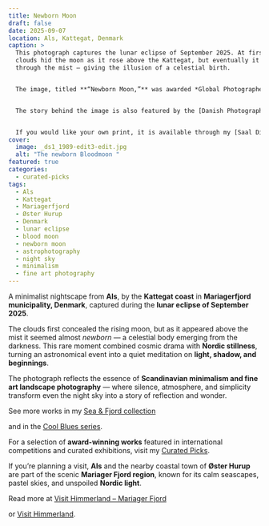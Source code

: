 ```yaml
---
title: Newborn Moon
draft: false
date: 2025-09-07
location: Als, Kattegat, Denmark
caption: >
  This photograph captures the lunar eclipse of September 2025. At first, the
  clouds hid the moon as it rose above the Kattegat, but eventually it appeared
  through the mist — giving the illusion of a celestial birth.  


  The image, titled **“Newborn Moon,”** was awarded *Global Photographer of the Year (Amateur)* at the **2025 Global Photography Awards**, organized by the International Awards Associate (IAA).  


  The story behind the image is also featured by the [Danish Photographic Society (SDF)](https://www.sdf.dk/nyheder/nyheder/1172-allan-andersen-vinder-international-pris-for-foto-af-blodmanen.html) and on [Muse World](https://www.muse.world/index.php/post/2025-global-photography-awards-honors-outstanding-photographers-category-winners-of-the-year).  


  If you would like your own print, it is available through my [Saal Digital profile](https://photo-portal.shop/profiles/Allan-Andersen).  
cover:
  image: _ds1_1989-edit3-edit.jpg
  alt: "The newborn Bloodmoon "
featured: true
categories:
  - curated-picks
tags:
  - Als
  - Kattegat
  - Mariagerfjord
  - Øster Hurup
  - Denmark
  - lunar eclipse
  - blood moon
  - newborn moon
  - astrophotography
  - night sky
  - minimalism
  - fine art photography
---
```

A minimalist nightscape from **Als**, by the **Kattegat coast** in **Mariagerfjord municipality, Denmark**, captured during the **lunar eclipse of September 2025**.  

The clouds first concealed the rising moon, but as it appeared above the mist it seemed almost *newborn* — a celestial body emerging from the darkness. This rare moment combined cosmic drama with **Nordic stillness**, turning an astronomical event into a quiet meditation on **light, shadow, and beginnings**.  

The photograph reflects the essence of **Scandinavian minimalism and fine art landscape photography** — where silence, atmosphere, and simplicity transform even the night sky into a story of reflection and wonder.  

See more works in my [Sea & Fjord collection](https://redowlphoto.dk/categories/sea-fjord/?utm_source=chatgpt.com)  

and in the [Cool Blues series](https://redowlphoto.dk/categories/cool-blues/?utm_source=chatgpt.com).  

For a selection of **award-winning works** featured in international competitions and curated exhibitions, visit my [Curated Picks](https://redowlphoto.dk/categories/curated-picks/?utm_source=chatgpt.com).  

If you’re planning a visit, **Als** and the nearby coastal town of **Øster Hurup** are part of the scenic **Mariager Fjord region**, known for its calm seascapes, pastel skies, and unspoiled **Nordic light**.  

Read more at [Visit Himmerland – Mariager Fjord](https://www.visithimmerland.dk/himmerland/planlaeg-din-tur/mariager-fjord-gdk1098491?utm_source=chatgpt.com)  

or [Visit Himmerland](https://www.visithimmerland.dk?utm_source=chatgpt.com).  

<!--more-->
